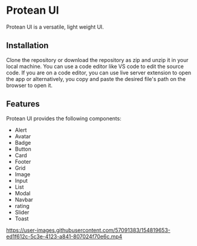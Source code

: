 # Protean UI

Protean UI is a versatile, light weight UI.

## Installation

Clone the repository or download the repository as zip and unzip it in your local machine. You can use a code editor like VS code to edit the source code. If you are on a code editor, you can use live server extension to open the app or alternatively, you copy and paste the desired file's path on the browser to open it.

## Features

Protean UI provides the following components:

 - Alert
 - Avatar
 - Badge
 - Button
 - Card
 - Footer
 - Grid
 - Image
 - Input
 - List
 - Modal
 - Navbar
 - rating
 - Slider
 - Toast

https://user-images.githubusercontent.com/57091383/154819653-ed1f612c-5c3e-4123-a841-807024f70e6c.mp4

